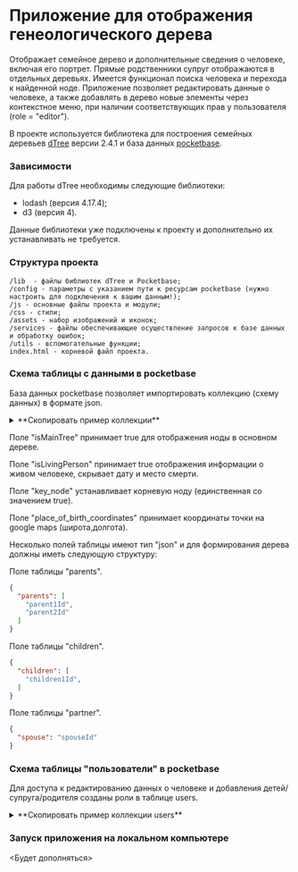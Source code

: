 # Приложение для отображения генеологического дерева

Отображает семейное дерево и дополнительные сведения о человеке, включая его портрет. Прямые родственники супруг отображаются в отдельных деревьях.
Имеется функционал поиска человека и перехода к найденной ноде.
Приложение позволяет редактировать данные о человеке, а также добавлять в дерево новые элементы через контекстное меню, при наличии соответствующих прав у пользователя (role = "editor").

В проекте используется библиотека для построения семейных деревьев [dTree](https://github.com/ErikGartner/dTree) версии 2.4.1 и база данных [pocketbase](https://pocketbase.io/).

### Зависимости
Для работы dTree необходимы следующие библиотеки:
* lodash (версия 4.17.4);
* d3 (версия 4).

Данные библиотеки уже подключены к проекту и дополнительно их устанавливать не требуется.

### Структура проекта
    /lib  - файлы библиотек dTree и Pocketbase;
    /config - параметры с указанием пути к ресурсам pocketbase (нужно настроить для подключения к вашим данным!);
    /js - основные файлы проекта и модули;
    /css - стили;
    /assets - набор изображений и иконок;
    /services - файлы обеспечивающие осуществление запросов к базе данных и обработку ошибок;
    /utils - вспомогательные функции;
    index.html - корневой файл проекта.

### Схема таблицы с данными в pocketbase
База данных pocketbase позволяет импортировать коллекцию (схему данных) в формате json.

<details> <summary>**Скопировать пример коллекции**</summary>

```json
[
    {
        "id": "djal98a7q4a4nnq",
        "name": "genealogy",
        "type": "base",
        "system": false,
        "schema": [
            {
                "system": false,
                "id": "1cpdgevn",
                "name": "name",
                "type": "text",
                "required": true,
                "presentable": false,
                "unique": false,
                "options": {
                    "min": null,
                    "max": null,
                    "pattern": ""
                }
            },
            {
                "system": false,
                "id": "3oxskp1c",
                "name": "gender",
                "type": "select",
                "required": true,
                "presentable": false,
                "unique": false,
                "options": {
                    "maxSelect": 1,
                    "values": [
                        "M",
                        "F"
                    ]
                }
            },
            {
                "system": false,
                "id": "y7f7i70j",
                "name": "portret",
                "type": "file",
                "required": false,
                "presentable": false,
                "unique": false,
                "options": {
                    "mimeTypes": [
                        "image/jpeg",
                        "image/vnd.mozilla.apng",
                        "image/png"
                    ],
                    "thumbs": [
                        "200x200f"
                    ],
                    "maxSelect": 1,
                    "maxSize": 5242880,
                    "protected": false
                }
            },
            {
                "system": false,
                "id": "rjs05tyj",
                "name": "date_of_birth",
                "type": "text",
                "required": true,
                "presentable": false,
                "unique": false,
                "options": {
                    "min": null,
                    "max": 20,
                    "pattern": ""
                }
            },
            {
                "system": false,
                "id": "wh80oml2",
                "name": "date_of_death",
                "type": "text",
                "required": false,
                "presentable": false,
                "unique": false,
                "options": {
                    "min": null,
                    "max": 20,
                    "pattern": ""
                }
            },
            {
                "system": false,
                "id": "hj19lfca",
                "name": "place_of_birth",
                "type": "text",
                "required": false,
                "presentable": false,
                "unique": false,
                "options": {
                    "min": null,
                    "max": 50,
                    "pattern": ""
                }
            },
            {
                "system": false,
                "id": "12xua8gn",
                "name": "place_of_birth_coordinates",
                "type": "text",
                "required": false,
                "presentable": false,
                "unique": false,
                "options": {
                    "min": null,
                    "max": null,
                    "pattern": ""
                }
            },
            {
                "system": false,
                "id": "qfatge8n",
                "name": "place_of_death",
                "type": "text",
                "required": false,
                "presentable": false,
                "unique": false,
                "options": {
                    "min": null,
                    "max": 50,
                    "pattern": ""
                }
            },
            {
                "system": false,
                "id": "n3tnaasl",
                "name": "information",
                "type": "editor",
                "required": false,
                "presentable": false,
                "unique": false,
                "options": {
                    "convertUrls": false
                }
            },
            {
                "system": false,
                "id": "t5b1guf8",
                "name": "parents",
                "type": "json",
                "required": false,
                "presentable": false,
                "unique": false,
                "options": {
                    "maxSize": 2000000
                }
            },
            {
                "system": false,
                "id": "uanxbdqu",
                "name": "children",
                "type": "json",
                "required": false,
                "presentable": false,
                "unique": false,
                "options": {
                    "maxSize": 2000000
                }
            },
            {
                "system": false,
                "id": "vgdxarjd",
                "name": "partner",
                "type": "json",
                "required": false,
                "presentable": false,
                "unique": false,
                "options": {
                    "maxSize": 2000000
                }
            },
            {
                "system": false,
                "id": "2tmbacn5",
                "name": "key_node",
                "type": "bool",
                "required": false,
                "presentable": false,
                "unique": false,
                "options": {}
            },
            {
                "system": false,
                "id": "5xbc2aun",
                "name": "isLivingPerson",
                "type": "bool",
                "required": false,
                "presentable": false,
                "unique": false,
                "options": {}
            },
            {
                "system": false,
                "id": "hpittoif",
                "name": "isMainTree",
                "type": "bool",
                "required": false,
                "presentable": false,
                "unique": false,
                "options": {}
            }
        ],
        "indexes": [],
        "listRule": "@request.auth.id != \"\"",
        "viewRule": "@request.auth.id != \"\"",
        "createRule": "@request.auth.id != \"\" && @request.auth.role = \"editor\"",
        "updateRule": "@request.auth.id != \"\" && @request.auth.role = \"editor\"",
        "deleteRule": null,
        "options": {}
    }
]
```
</details>

Поле "isMainTree" принимает true для отображения ноды в основном дереве.

Поле "isLivingPerson" принимает true отображения информации о живом человеке, скрывает дату и место смерти.

Поле "key_node" устанавливает корневую ноду (единственная со значением true).

Поле "place_of_birth_coordinates" принимает координаты точки на google maps (широта,долгота).

Несколько полей таблицы имеют тип "json" и для формирования дерева должны иметь следующую структуру:

Поле таблицы "parents".
```json
{
  "parents": [
    "parent1Id",
    "parent2Id"
  ]
}
```

Поле таблицы "children".
```json
{
  "children": [
    "children1Id",
  ]
}
```

Поле таблицы "partner".
```json
{
  "spouse": "spouseId"
}
```

### Схема таблицы "пользователи" в pocketbase

Для доступа к редактированию данных о человеке и добавления детей/супруга/родителя созданы роли в таблице users.

<details> <summary>**Скопировать пример коллекции users**</summary>

```json
[
    {
        "id": "_pb_users_auth_",
        "name": "users",
        "type": "auth",
        "system": false,
        "schema": [
            {
                "system": false,
                "id": "users_avatar",
                "name": "avatar",
                "type": "file",
                "required": false,
                "presentable": false,
                "unique": false,
                "options": {
                    "mimeTypes": [
                        "image/jpeg",
                        "image/png",
                        "image/svg+xml",
                        "image/gif",
                        "image/webp"
                    ],
                    "thumbs": null,
                    "maxSelect": 1,
                    "maxSize": 5242880,
                    "protected": false
                }
            },
            {
                "system": false,
                "id": "tqrvqkyv",
                "name": "role",
                "type": "select",
                "required": true,
                "presentable": false,
                "unique": false,
                "options": {
                    "maxSelect": 1,
                    "values": [
                        "viewer",
                        "editor"
                    ]
                }
            },
            {
                "system": false,
                "id": "u822yrfz",
                "name": "name",
                "type": "text",
                "required": false,
                "presentable": false,
                "unique": false,
                "options": {
                    "min": null,
                    "max": null,
                    "pattern": ""
                }
            }
        ],
        "indexes": [],
        "listRule": "id = @request.auth.id",
        "viewRule": "id = @request.auth.id",
        "createRule": null,
        "updateRule": null,
        "deleteRule": null,
        "options": {
            "allowEmailAuth": true,
            "allowOAuth2Auth": false,
            "allowUsernameAuth": false,
            "exceptEmailDomains": null,
            "manageRule": null,
            "minPasswordLength": 8,
            "onlyEmailDomains": null,
            "onlyVerified": false,
            "requireEmail": true
        }
    }
]
```
</details>

### Запуск приложения на локальном компьютере
<Будет дополняться>